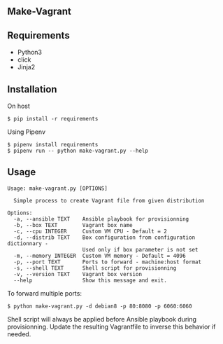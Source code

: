 Make-Vagrant
---

## Requirements

* Python3
* click
* Jinja2

## Installation

On host

```shell
$ pip install -r requirements
```

Using Pipenv

```shell
$ pipenv install requirements
$ pipenv run -- python make-vagrant.py --help
```

## Usage

```
Usage: make-vagrant.py [OPTIONS]

  Simple process to create Vagrant file from given distribution

Options:
  -a, --ansible TEXT    Ansible playbook for provisionning
  -b, --box TEXT        Vagrant box name
  -c, --cpu INTEGER     Custom VM CPU - Default = 2
  -d, --distrib TEXT    Box configuration from configuration dictionnary -
                        Used only if box parameter is not set
  -m, --memory INTEGER  Custom VM memory - Default = 4096
  -p, --port TEXT       Ports to forward - machine:host format
  -s, --shell TEXT      Shell script for provisionning
  -v, --version TEXT    Vagrant box version
  --help                Show this message and exit.
```

To forward multiple ports:

```shell
$ python make-vagrant.py -d debian8 -p 80:8080 -p 6060:6060
```

Shell script will always be applied before Ansible playbook during provisionning. Update the resulting Vagrantfile to inverse this behavior if needed.
